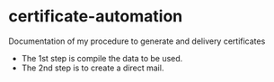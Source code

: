 # certificate-automation
Documentation of my procedure to generate and delivery certificates

- The 1st step is compile the data to be used.
- The 2nd step is to create a direct mail.
